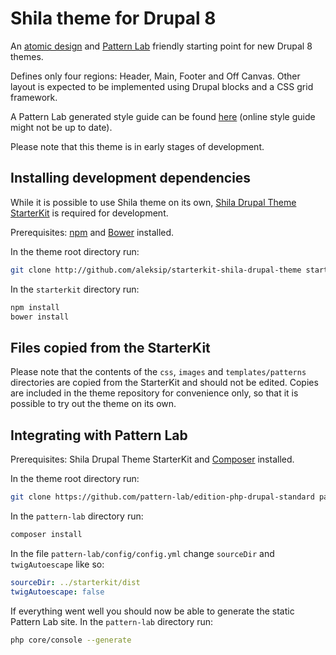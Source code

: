 # Shila theme for Drupal 8

An [atomic design](http://bradfrost.com/blog/post/atomic-web-design/) and [Pattern Lab](http://patternlab.io/) friendly starting point for new Drupal 8 themes.

Defines only four regions: Header, Main, Footer and Off Canvas. Other layout is expected to be implemented using Drupal blocks and a CSS grid framework.

A Pattern Lab generated style guide can be found [here](https://aleksip.github.io/styleguide-shila-drupal-theme/) (online style guide might not be up to date).

Please note that this theme is in early stages of development.


## Installing development dependencies

While it is possible to use Shila theme on its own, [Shila Drupal Theme StarterKit](https://github.com/aleksip/starterkit-shila-drupal-theme) is required for development.

Prerequisites: [npm](https://nodejs.org/) and [Bower](http://bower.io/) installed.

In the theme root directory run:

```sh
git clone http://github.com/aleksip/starterkit-shila-drupal-theme starterkit
```

In the `starterkit` directory run:

```sh
npm install
bower install
```


## Files copied from the StarterKit

Please note that the contents of the `css`, `images` and `templates/patterns` directories are copied from the StarterKit and should not be edited. Copies are included in the theme repository for convenience only, so that it is possible to try out the theme on its own.



## Integrating with Pattern Lab

Prerequisites: Shila Drupal Theme StarterKit and [Composer](https://getcomposer.org/) installed.

In the theme root directory run:

```sh
git clone https://github.com/pattern-lab/edition-php-drupal-standard pattern-lab
```

In the `pattern-lab` directory run:

```sh
composer install
```

In the file `pattern-lab/config/config.yml` change `sourceDir` and `twigAutoescape` like so:

```yml
sourceDir: ../starterkit/dist
twigAutoescape: false
```

If everything went well you should now be able to generate the static Pattern Lab site. In the `pattern-lab` directory run:

```sh
php core/console --generate
```
